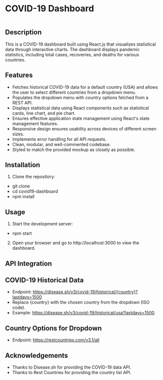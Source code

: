 # COVID-19 Dashboard

<img src=""/>


## Description

This is a COVID-19 dashboard built using React.js that visualizes statistical data through interactive charts. The dashboard displays pandemic statistics, including total cases, recoveries, and deaths for various countries.

## Features

- Fetches historical COVID-19 data for a default country (USA) and allows the user to select different countries from a dropdown menu.
- Populates the dropdown menu with country options fetched from a REST API.
- Displays statistical data using React components such as statistical cards, line chart, and pie chart.
- Ensures effective application state management using React's state management features.
- Responsive design ensures usability across devices of different screen sizes.
- Implements error handling for all API requests.
- Clean, modular, and well-commented codebase.
- Styled to match the provided mockup as closely as possible.

## Installation

1. Clone the repository:
- git clone <repository-url>
- cd covid19-dashboard
- npm install


## Usage
1. Start the development server:
- npm start
2. Open your browser and go to http://localhost:3000 to view the dashboard.

## API Integration
## COVID-19 Historical Data

- Endpoint: https://disease.sh/v3/covid-19/historical/{country}?lastdays=1500
- Replace {country} with the chosen country from the dropdown (ISO code).
- Example: https://disease.sh/v3/covid-19/historical/usa?lastdays=1500.

## Country Options for Dropdown
- Endpoint: https://restcountries.com/v3.1/all

## Acknowledgements
- Thanks to Disease.sh for providing the COVID-19 data API.
- Thanks to Rest Countries for providing the country list API.




